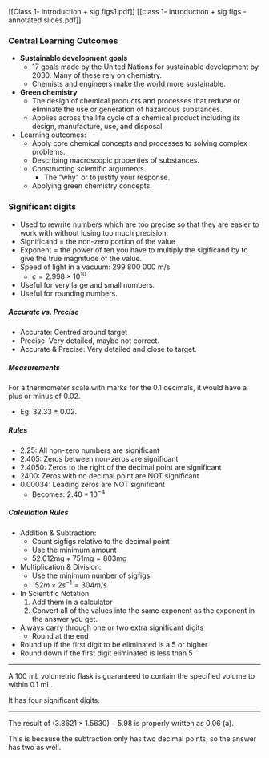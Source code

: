 [[Class 1- introduction + sig figs1.pdf]]
[[class 1- introduction + sig figs - annotated slides.pdf]]
### Central Learning Outcomes

- **Sustainable development goals**
	- 17 goals made by the United Nations for sustainable development by 2030. Many of these rely on chemistry.
	- Chemists and engineers make the world more sustainable.
- **Green chemistry**
	- The design of chemical products and processes that reduce or eliminate the use or generation of hazardous substances.
	- Applies across the life cycle of a chemical product including its design, manufacture, use, and disposal.
- Learning outcomes:
	- Apply core chemical concepts and processes to solving complex problems.
	- Describing macroscopic properties of substances.
	- Constructing scientific arguments.
		- The "why" or to justify your response.
	- Applying green chemistry concepts.

### Significant digits

- Used to rewrite numbers which are too precise so that they are easier to work with without losing too much precision.
- Significand = the non-zero portion of the value
- Exponent = the power of ten you have to multiply the sigificand by to give the true magnitude of the value.
- Speed of light in a vacuum: 299 800 000 m/s
	- $c = 2.998 \times 10^{10}$
- Useful for very large and small numbers.
- Useful for rounding numbers.

##### Accurate vs. Precise

- Accurate: Centred around target
- Precise: Very detailed, maybe not correct.
- Accurate & Precise: Very detailed and close to target.

##### Measurements

For a thermometer scale with marks for the 0.1 decimals, it would have a plus or minus of 0.02.

- Eg: $32.33 \pm 0.02$.

##### Rules
- 2.25: All non-zero numbers are significant
- 2.405: Zeros between non-zeros are significant
- 2.4050: Zeros to the right of the decimal point are significant
- 2400: Zeros with no decimal point are NOT significant
- 0.00034: Leading zeros are NOT significant
	- Becomes: $2.40 * 10^{-4}$

##### Calculation Rules

- Addition & Subtraction:
	- Count sigfigs relative to the decimal point
	- Use the minimum amount
	- $52.012\text{mg} + 751\text{mg} = 803\text{mg}$
- Multiplication & Division:
	- Use the minimum number of sigfigs
	- $152m \times 2 s^{-1} = 304 m/s$
- In Scientific Notation
	1. Add them in a calculator
	2. Convert all of the values into the same exponent as the exponent in the answer you get.
-  Always carry through one or two extra significant digits
	-  Round at the end
- Round up if the first digit to be eliminated is a 5 or higher
- Round down if the first digit eliminated is less than 5

---

A 100 mL volumetric flask is guaranteed to contain the specified volume to within 0.1 mL. 

It has four significant digits.

---

The result of $(3.8621 \times 1.5630) - 5.98$ is properly written as $0.06$ (a).

This is because the subtraction only has two decimal points, so the answer has two as well.